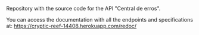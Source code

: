 Repository with the source code for the API "Central de erros".

You can access the documentation with all the endpoints and specifications at:
https://cryptic-reef-14408.herokuapp.com/redoc/
